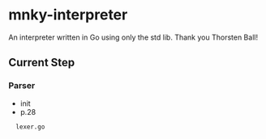 # mnky-interpreter

An interpreter written in Go using only the std lib. Thank you Thorsten Ball!

## Current Step

### Parser

- init
- p.28

```bash
  lexer.go
```
